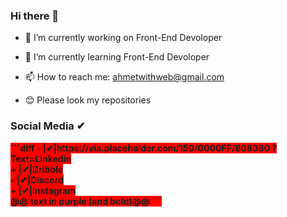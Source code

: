 ### Hi there 👋


- 🔭 I’m currently working on Front-End Devoloper
- 🌱 I’m currently learning Front-End Devoloper
- 📫 How to reach me: ahmetwithweb@gmail.com


- 😊 Please look my repositories

### Social Media ✔
  <b style="background-color:red">
```diff
-  |✔|https://via.placeholder.com/150/0000FF/808080 ?Text=Linkedin <br />
+  |✔|Dribble  <br />
-  |✔|Discord  <br />
+  |✔|Instagram<br /> 
  @@ text in purple (and bold)@@
```
  </b>
